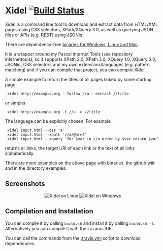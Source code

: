 Xidel [![Build Status](https://api.travis-ci.com/benibela/xidel.svg?branch=master)](https://travis-ci.com/benibela/xidel)
=============
Xidel is a command line tool to download and extract data from HTML/XML pages using CSS selectors, XPath/XQuery 3.0, as well as querying JSON files or APIs (e.g. REST) using JSONiq. 

There are dependency-free [binaries for Windows, Linux and Mac](http://www.videlibri.de/xidel.html). 

It is a wrapper around my Pascal Internet Tools (see repository internettools), so it supports XPath 2.0, XPath 3.0, XQuery 1.0, XQuery 3.0, JSONiq, CSS selectors and my own extensions/languages (e.g. pattern matching) and if you can compile that project, you can compile Xidel. 

A simple example to return the titles of all pages linked by some starting page:

     xidel http://example.org --follow //a --extract //title
     
or simpler

     xidel http://example.org -f //a -e //title
     

The language can be explicitly chosen. For example

     xidel input.html --css 'a'
     xidel input.html --xpath '//a/@href'
     xidel input.html --xquery 'for $var in //a order by $var return $var'

returns all links, the target URI of each link or the text of all links alphabetically.

There are more examples on the above page with binaries, the github wiki and in the directory examples.


Screenshots
-----------

<p align="center">

<img src="http://www.videlibri.de/img/xidel-linux.png" alt="Xidel on Linux">

<img src="http://www.videlibri.de/img/xidel-windows-blue.png" alt="Xidel on Windows">

</p>

Compilation and Installation
-----------

You can compile it by calling `build.sh` and install it by calling `build.sh -t`. Alternatively you can compile it with the Lazarus IDE.

You can call the commands from the [.travis.yml](.travis.yml) script to download dependencies.



